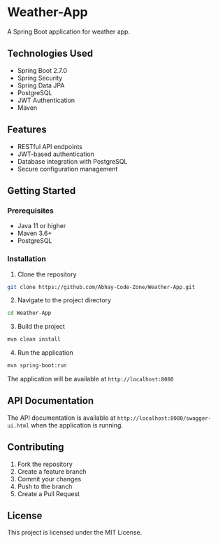 # Weather-App

A Spring Boot application for weather app.

## Technologies Used

- Spring Boot 2.7.0
- Spring Security
- Spring Data JPA
- PostgreSQL
- JWT Authentication
- Maven

## Features

- RESTful API endpoints
- JWT-based authentication
- Database integration with PostgreSQL
- Secure configuration management

## Getting Started

### Prerequisites

- Java 11 or higher
- Maven 3.6+
- PostgreSQL

### Installation

1. Clone the repository
```bash
git clone https://github.com/Abhay-Code-Zone/Weather-App.git
```

2. Navigate to the project directory
```bash
cd Weather-App
```

3. Build the project
```bash
mvn clean install
```

4. Run the application
```bash
mvn spring-boot:run
```

The application will be available at `http://localhost:8080`

## API Documentation

The API documentation is available at `http://localhost:8080/swagger-ui.html` when the application is running.

## Contributing

1. Fork the repository
2. Create a feature branch
3. Commit your changes
4. Push to the branch
5. Create a Pull Request

## License

This project is licensed under the MIT License.
<!-- Update 1 -->

<!-- Update 2 -->

<!-- Update 3 -->

<!-- Update 4 -->

<!-- Update 6 -->

<!-- Update 7 -->

<!-- Update 9 -->

<!-- Update 11 -->

<!-- Update 13 -->

<!-- Update 14 -->

<!-- Update 17 -->

<!-- Update 18 -->

<!-- Update 19 -->

<!-- Update 21 -->

<!-- Update 22 -->

<!-- Update 23 -->

<!-- Update 26 -->

<!-- Update 27 -->

<!-- Update 28 -->

<!-- Update 29 -->

<!-- Update 31 -->

<!-- Update 33 -->

<!-- Update 34 -->

<!-- Update 37 -->

<!-- Update 38 -->

<!-- Update 39 -->

<!-- Update 41 -->

<!-- Update 42 -->

<!-- Update 43 -->

<!-- Update 44 -->

<!-- Update 46 -->

<!-- Update 47 -->

<!-- Update 49 -->

<!-- Update 51 -->

<!-- Update 52 -->

<!-- Update 53 -->

<!-- Update 54 -->

<!-- Update 57 -->

<!-- Update 58 -->

<!-- Update 59 -->

<!-- Update 61 -->

<!-- Update 62 -->

<!-- Update 63 -->

<!-- Update 66 -->

<!-- Update 67 -->

<!-- Update 68 -->

<!-- Update 69 -->

<!-- Update 71 -->

<!-- Update 73 -->

<!-- Update 74 -->

<!-- Update 76 -->

<!-- Update 77 -->

<!-- Update 78 -->

<!-- Update 79 -->

<!-- Update 81 -->

<!-- Update 82 -->

<!-- Update 83 -->

<!-- Update 86 -->

<!-- Update 87 -->

<!-- Update 89 -->

<!-- Update 91 -->

<!-- Update 92 -->

<!-- Update 93 -->

<!-- Update 94 -->

<!-- Update 97 -->

<!-- Update 98 -->

<!-- Update 99 -->

<!-- Update 101 -->

<!-- Update 102 -->

<!-- Update 103 -->

<!-- Update 106 -->

<!-- Update 107 -->

<!-- Update 109 -->

<!-- Update 111 -->

<!-- Update 113 -->

<!-- Update 114 -->

<!-- Update 116 -->

<!-- Update 117 -->

<!-- Update 118 -->

<!-- Update 119 -->

<!-- Update 121 -->

<!-- Update 122 -->

<!-- Update 123 -->

<!-- Update 124 -->

<!-- Update 126 -->

<!-- Update 127 -->

<!-- Update 129 -->

<!-- Update 131 -->

<!-- Update 133 -->

<!-- Update 134 -->

<!-- Update 137 -->

<!-- Update 138 -->

<!-- Update 139 -->

<!-- Update 141 -->

<!-- Update 142 -->

<!-- Update 143 -->

<!-- Update 146 -->

<!-- Update 147 -->

<!-- Update 148 -->

<!-- Update 149 -->

<!-- Update 151 -->

<!-- Update 153 -->

<!-- Update 154 -->

<!-- Update 157 -->

<!-- Update 158 -->

<!-- Update 159 -->

<!-- Update 161 -->

<!-- Update 162 -->

<!-- Update 163 -->

<!-- Update 164 -->

<!-- Update 166 -->

<!-- Update 167 -->

<!-- Update 169 -->

<!-- Update 171 -->

<!-- Update 172 -->

<!-- Update 173 -->

<!-- Update 174 -->

<!-- Update 177 -->

<!-- Update 178 -->

<!-- Update 179 -->
